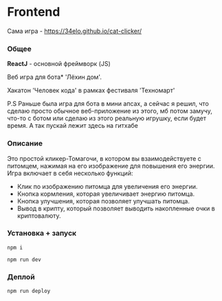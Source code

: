# Frontend

Сама игра - https://34elo.github.io/cat-clicker/

### Общее

**ReactJ** - основной фреймворк (JS)

Веб игра для бота* 'Лёхин дом'.

Хакатон 'Человек кода' в рамках фестиваля 'Техномарт'

P.S Раньше была игра для бота в мини апсах, а сейчас я решил, что сделаю просто обычное веб-приложение из этого, мб
потом замучу, что-то с ботом или сделаю из этого реальную игрушку, если будет время. А так пускай лежит здесь на гитхабе

### Описание

Это простой кликер-Томагочи, в котором вы взаимодействуете с питомцем, нажимая на его изображение для повышения его
энергии. Игра включает в себя несколько функций:

- Клик по изображению питомца для увеличения его энергии.
- Кнопка кормления, которая увеличивает энергию питомца.
- Кнопка улучшения, которая позволяет улучшать питомца.
- Вывод в крипту, который позволяет выводить накопленные очки в криптовалюту.

### Установка + запуск

```
npm i
```

```
npm run dev
```

### Деплой

```
npm run deploy
```